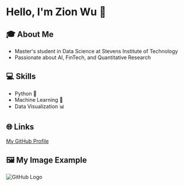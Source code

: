 # Hello, I'm Zion Wu 👋

## 🎓 About Me
- Master's student in Data Science at Stevens Institute of Technology
- Passionate about AI, FinTech, and Quantitative Research

## 💻 Skills
- Python 🐍
- Machine Learning 🤖
- Data Visualization 📊

## 🌐 Links
[My GitHub Profile](https://github.com/Z1onWu)
## 🖼️ My Image Example
![GitHub Logo](https://github.githubassets.com/images/modules/logos_page/GitHub-Mark.png)


